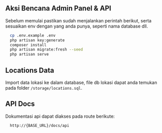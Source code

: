 ## Aksi Bencana Admin Panel & API

Sebelum memulai pastikan sudah menjalankan perintah berikut, serta sesuaikan env dengan yang anda punya, seperti nama database dll.

```bash
  cp .env.example .env
  php artisan key:generate
  composer install
  php artisan migrate:fresh --seed
  php artisan serve
```

## Locations Data

Import data lokasi ke dalam database, file db lokasi dapat anda temukan pada folder `/storage/locations.sql`.

## API Docs

Dokumentasi api dapat diakses pada route berikute:

```bash
  http://{BASE_URL}/docs/api
```